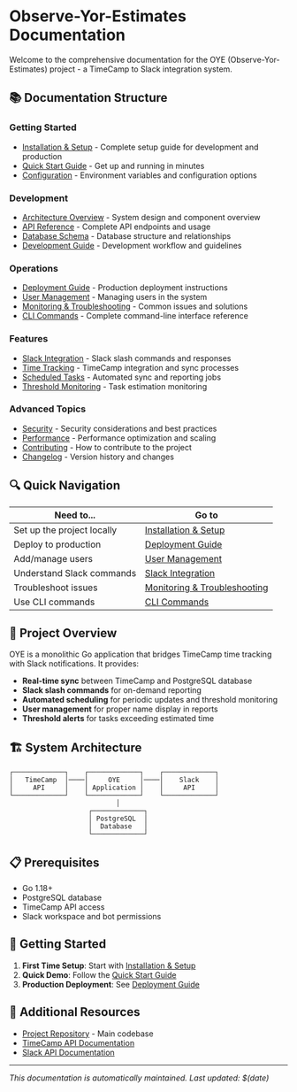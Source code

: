 # Observe-Yor-Estimates Documentation

Welcome to the comprehensive documentation for the OYE (Observe-Yor-Estimates) project - a TimeCamp to Slack integration system.

## 📚 Documentation Structure

### Getting Started
- [Installation & Setup](INSTALLATION.md) - Complete setup guide for development and production
- [Quick Start Guide](QUICK_START.md) - Get up and running in minutes
- [Configuration](CONFIGURATION.md) - Environment variables and configuration options

### Development
- [Architecture Overview](ARCHITECTURE.md) - System design and component overview
- [API Reference](API_REFERENCE.md) - Complete API endpoints and usage
- [Database Schema](DATABASE.md) - Database structure and relationships
- [Development Guide](DEVELOPMENT.md) - Development workflow and guidelines

### Operations
- [Deployment Guide](DEPLOYMENT_GUIDE.md) - Production deployment instructions
- [User Management](USER_MANAGEMENT.md) - Managing users in the system
- [Monitoring & Troubleshooting](TROUBLESHOOTING.md) - Common issues and solutions
- [CLI Commands](CLI_COMMANDS.md) - Complete command-line interface reference

### Features
- [Slack Integration](SLACK_INTEGRATION.md) - Slack slash commands and responses
- [Time Tracking](TIME_TRACKING.md) - TimeCamp integration and sync processes
- [Scheduled Tasks](SCHEDULED_TASKS.md) - Automated sync and reporting jobs
- [Threshold Monitoring](THRESHOLD_MONITORING.md) - Task estimation monitoring

### Advanced Topics
- [Security](SECURITY.md) - Security considerations and best practices
- [Performance](PERFORMANCE.md) - Performance optimization and scaling
- [Contributing](CONTRIBUTING.md) - How to contribute to the project
- [Changelog](CHANGELOG.md) - Version history and changes

## 🔍 Quick Navigation

| Need to... | Go to |
|------------|-------|
| Set up the project locally | [Installation & Setup](INSTALLATION.md) |
| Deploy to production | [Deployment Guide](DEPLOYMENT_GUIDE.md) |
| Add/manage users | [User Management](USER_MANAGEMENT.md) |
| Understand Slack commands | [Slack Integration](SLACK_INTEGRATION.md) |
| Troubleshoot issues | [Monitoring & Troubleshooting](TROUBLESHOOTING.md) |
| Use CLI commands | [CLI Commands](CLI_COMMANDS.md) |

## 🎯 Project Overview

OYE is a monolithic Go application that bridges TimeCamp time tracking with Slack notifications. It provides:

- **Real-time sync** between TimeCamp and PostgreSQL database
- **Slack slash commands** for on-demand reporting
- **Automated scheduling** for periodic updates and threshold monitoring
- **User management** for proper name display in reports
- **Threshold alerts** for tasks exceeding estimated time

## 🏗️ System Architecture

```
┌─────────────┐    ┌─────────────┐    ┌─────────────┐
│   TimeCamp  │────│     OYE     │────│    Slack    │
│     API     │    │ Application │    │     API     │
└─────────────┘    └─────────────┘    └─────────────┘
                           │
                    ┌─────────────┐
                    │ PostgreSQL  │
                    │  Database   │
                    └─────────────┘
```

## 📋 Prerequisites

- Go 1.18+
- PostgreSQL database
- TimeCamp API access
- Slack workspace and bot permissions

## 🚀 Getting Started

1. **First Time Setup**: Start with [Installation & Setup](INSTALLATION.md)
2. **Quick Demo**: Follow the [Quick Start Guide](QUICK_START.md)
3. **Production Deployment**: See [Deployment Guide](DEPLOYMENT_GUIDE.md)

## 📖 Additional Resources

- [Project Repository](../) - Main codebase
- [TimeCamp API Documentation](https://developer.timecamp.com/)
- [Slack API Documentation](https://api.slack.com/)

---

*This documentation is automatically maintained. Last updated: $(date)* 